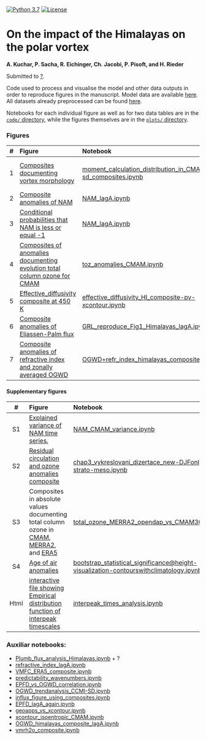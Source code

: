 [![Python 3.7](https://img.shields.io/badge/python-3.6-blue.svg)](https://www.python.org/downloads/release/python-369/)
[![License](https://img.shields.io/badge/License-MIT-yellow.svg)](LICENSE)

# On the impact of the Himalayas on the polar vortex
**A. Kuchar, P. Sacha, R. Eichinger, Ch. Jacobi, P. Pisoft, and H. Rieder**

Submitted to [?](?).

Code used to process and visualise the model and other data outputs in order to reproduce figures in the manuscript.
Model data are available [here](http://climate-modelling.canada.ca/climatemodeldata/cmam/output/CMAM/CMAM30-SD/index.shtml). All datasets already preprocessed can be found [here](?).

Notebooks for each individual figure as well as for two data tables are in the [`code/` directory](code), while the figures themselves are in the [`plots/` directory](plots).

### Figures
|  #  | Figure                                                                                                                                                                                                    | Notebook                                                                              | Dependencies                                                                                                                                                             |
|:---:|:----------------------------------------------------------------------------------------------------------------------------------------------------------------------------------------------------------|:--------------------------------------------------------------------------------------|:-------------------------------------------------------------------------------------------------------------------------------------------------------------------------|
|  1 | [Composites documenting vortex morphology](plots/PVmoments_lagA_composite_20days_poster.pdf)                                                                              | [moment_calculation_distribution_in_CMAM30-sd_composites.ipynb](code/moment_calculation_distribution_in_CMAM30-sd_composites.ipynb)                       |   [uref_calculation_CMAM.ipynb](code/uref_calculation_CMAM.ipynb), [uref_ration_validation.ipynb](code/uref_ration_validation.ipynb), [moments_fast_example.py](code/moments_fast_example.py), [vor_fast_setup.py](https://github.com/wseviour/vortex-moments/blob/master/vor_fast_setup.py), [vor_fast.py](https://github.com/wseviour/vortex-moments/blob/master/vor_fast.py)                                                                                                                               |
|  2 | [Composite anomalies of NAM](plots/NAM_lagA_composite_HIonly_FDR.pdf)                                                      | [NAM_lagA.ipynb](code/NAM_lagA.ipynb)                 |                                                                                                                           |
|  3 | [Conditional probabilities that NAM is less or equal -1](plots/NAM_lagA_probability_10hPa_CI.pdf)                | [NAM_lagA.ipynb](code/NAM_lagA.ipynb)|                                                                                              |
|  4 | [Composites of anomalies documenting evolution total column ozone for CMAM](plots/TO3_anomalies_lagA_FDR.pdf) | [toz_anomalies_CMAM.ipynb](code/toz_anomalies_CMAM.ipynb)                     |       [composite_example_ERA5.py](code/composite_example_ERA5.py)                                                                                                                     |
|  5 | [Effective_diffusivity composite at 450 K](plots/effective_diffusivity_HI-composite@450K_pv_FDR-xcontour.pdf)                                                                                      | [effective_diffusivity_HI_composite-pv-xcontour.ipynb](code/effective_diffusivity_HI_composite-pv-xcontour.ipynb)                           |                 [xcontour_isoentropic_CMAM-script.py](code/xcontour_isoentropic_CMAM-script.py)                                                                                                       |
|  6 | [Composite anomalies of Eliassen-Palm flux](plots/EPflux-analysis_Himalayas_anomalies_20days_zm_wEPFDsignificancetropopause_DJFonly_pvalue005_lags0357_FDR.pdf)                                               | [GRL_reproduce_Fig1_Himalayas_lagA.ipynb](code/GRL_reproduce_Fig1_Himalayas_lagA.ipynb)                     |                                                                        |
|  7 | [Composite anomalies of refractive index and zonally averaged OGWD](plots/OGWDzm+refr_lagA_composite_CI_daily.pdf)                                                  | [OGWD+refr_index_himalayas_composite_lagA.ipynb](code/OGWD+refr_index_himalayas_composite_lagA.ipynb)               |   [refraction_index_calc.py](code/refraction_index_calc.py)                                                                                                                        |


#### Supplementary figures
|  #  | Figure                                                                                                                                                                                                    | Notebook                                                                              | Dependencies                                                                                                                                                             |
|:---:|:----------------------------------------------------------------------------------------------------------------------------------------------------------------------------------------------------------|:--------------------------------------------------------------------------------------|:-------------------------------------------------------------------------------------------------------------------------------------------------------------------------|
|  S1 | [Explained variance of NAM time series.](plots/NAM_explained_variance.pdf)                                               | [NAM_CMAM_variance.ipynb](code/NAM_CMAM_variance.ipynb)                     | |
|  S2 | [Residual circulation and ozone anomalies composite](plots/vmro3+RC_percentages_all_20days_zm_wabsolutevaluesandtropopause_DJFonly_HIonly.pdf)                                               | [chap3_vykreslovani_dizertace_new-DJFonly-tropo-strato-meso.ipynb](code/chap3_vykreslovani_dizertace_new-DJFonly-tropo-strato-meso.ipynb)                     | |
| S3 | Composites in absolute values documenting total column ozone in [CMAM](plots/TO3_CMAM30-SD_himalayas_composite_verif_fig.pdf), [MERRA2](plots/TO3_MERRA2_himalayas_composite_verif_fig.pdf), and [ERA5](plots/TO3_ERA5_himalayas_composite_verif_fig.pdf)                                                                             | [total_ozone_MERRA2_opendap_vs_CMAM30SD.ipynb](code/total_ozone_MERRA2_opendap_vs_CMAM30SD.ipynb)                       |                                          [composite_example_ERA5.py](code/composite_example_ERA5.py)                                                                                          |
|  S4 | [Age of air anomalies](plots/stmeanage@7000Pa_anomalies_allwclim_20days_PlateCarree_DJFonly+HIonly.pdf)                                                                              | [bootstrap_statistical_significance@height-visualization-contourswithclimatology.ipynb](code/bootstrap_statistical_significance@height-visualization-contourswithclimatology.ipynb)                       |                                                                                                                                    |
|  Html | [interactive file showing Empirical distribution function of interpeak timescales](plots/ecdf_interpeak_times.html)                                                                              | [interpeak_times_analysis.ipynb](code/interpeak_times_analysis.ipynb)                       |                                                                                                                                    |
                                                  



    
    
### Auxiliar notebooks:
- [Plumb_flux_analysis_Himalayas.ipynb](code/Plumb_flux_analysis_Himalayas.ipynb) + ?
- [refractive_index_lagA.ipynb](code/refractive_index_lagA.ipynb)
- [VMFC_ERA5_composite.ipynb](code/VMFC_ERA5_composite.ipynb)
- [predictability_wavenumbers.ipynb](code/predictability_wavenumbers.ipynb)
- [EPFD_vs_OGWD_correlation.ipynb](code/EPFD_vs_OGWD_correlation.ipynb)
- [OGWD_trendanalysis_CCMI-SD.ipynb](code/OGWD_trendanalysis_CCMI-SD.ipynb)
- [influx_figure_using_composites.ipynb](code/influx_figure_using_composites.ipynb)
- [EPFD_lagA_again.ipynb](code/EPFD_lagA_again.ipynb)
- [geoapps_vs_xcontour.ipynb](code/geoapps_vs_xcontour.ipynb)
- [xcontour_isoentropic_CMAM.ipynb](code/xcontour_isoentropic_CMAM.ipynb)
- [OGWD_himalayas_composite_lagA.ipynb](code/OGWD_himalayas_composite_lagA.ipynb)
- [vmrh2o_composite.ipynb](code/vmrh2o_composite.ipynb)
